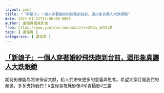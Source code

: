 ```yaml
---
layout: post
title: "「新娘子」一個人穿著婚紗飛快跑到台前，這形象真讓人大跌眼鏡"
date: 2021-01-21T12:00:00.000Z
author: 盧保貴視覺影像
from: https://www.youtube.com/watch?v=2PGn_1AOtuM
tags: [ 盧保貴 ]
categories: [ 盧保貴 ]
---
```

<!--1611230400000-->
[「新娘子」一個人穿著婚紗飛快跑到台前，這形象真讓人大跌眼鏡](https://www.youtube.com/watch?v=2PGn_1AOtuM)
------

<div>
期待影像能為將來保留文獻，給人們帶來更多的意義與思考。希望大家訂閱我們的頻道，多多支持我們！#盧保貴視覺影像#珍貴攝影#三農
</div>
